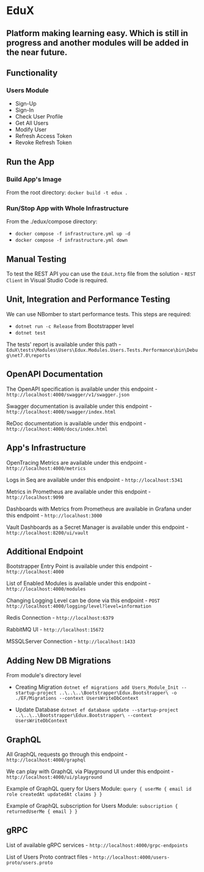 # EduX

## Platform making learning easy. Which is still in progress and another modules will be added in the near future.

## Functionality
### Users Module
- Sign-Up
- Sign-In
- Check User Profile
- Get All Users
- Modify User
- Refresh Access Token
- Revoke Refresh Token

## Run the App
### Build App's Image
From the root directory:
`docker build -t edux .`

### Run/Stop App with Whole Infrastructure
From the ./edux/compose directory:
- `docker compose -f infrastructure.yml up -d`
- `docker compose -f infrastructure.yml down`

## Manual Testing
To test the REST API you can use the `EduX.http` file from the solution - `REST Client` in Visual Studio Code is required.

## Unit, Integration and Performance Testing
We can use NBomber to start performance tests.
This steps are required:
- `dotnet run -c Release` from Bootstrapper level
- `dotnet test`

The tests' report is available under this path - `EduX\tests\Modules\Users\Edux.Modules.Users.Tests.Performance\bin\Debug\net7.0\reports`

## OpenAPI Documentation
The OpenAPI specification is available under this endpoint - `http://localhost:4000/swagger/v1/swagger.json`

Swagger documentation is available under this endpoint - `http://localhost:4000/swagger/index.html`

ReDoc documentation is available under this endpoint - `http://localhost:4000/docs/index.html`

## App's Infrastructure
OpenTracing Metrics are available under this endpoint - `http://localhost:4000/metrics`

Logs in Seq are available under this endpoint - `http://localhost:5341`

Metrics in Prometheus are available under this endpoint - `http://localhost:9090`

Dashboards with Metrics from Prometheus are available in Grafana under this endpoint - `http://localhost:3000`

Vault Dashboards as a Secret Manager is available under this endpoint - `http://localhost:8200/ui/vault`

## Additional Endpoint
Bootstrapper Entry Point is available under this endpoint - `http://localhost:4000`

List of Enabled Modules is available under this endpoint - `http://localhost:4000/modules`

Changing Logging Level can be done via this endpoint - `POST http://localhost:4000/logging/level?level=information`

Redis Connection - `http://localhost:6379`

RabbitMQ UI - `http://localhost:15672`

MSSQLServer Connection - `http://localhost:1433`

## Adding New DB Migrations
From module's directory level

- Creating Migration
`dotnet ef migrations add Users_Module_Init --startup-project ..\..\..\Bootstrapper\Edux.Bootstrapper\ -o ./EF/Migrations --context UsersWriteDbContext`

- Update Database
`dotnet ef database update --startup-project ..\..\..\Bootstrapper\Edux.Bootstrapper\ --context UsersWriteDbContext`

## GraphQL
All GraphQL requests go through this endpoint - `http://localhost:4000/graphql`

We can play with GraphQL via Playground UI under this endpoint - `http://localhost:4000/ui/playground`

Example of GraphQL query for Users Module:
`query {
  userMe {
    email
    id
    role
    createdAt
    updatedAt
    claims
  }
}`

Example of GraphQL subscription for Users Module:
`subscription {
  returnedUserMe {
    email
  }
}`

## gRPC
List of available gRPC services - `http://localhost:4000/grpc-endpoints`

List of Users Proto contract files - `http://localhost:4000/users-proto/users.proto`
